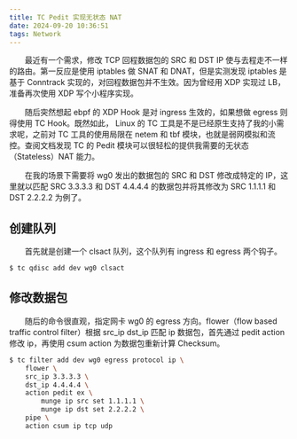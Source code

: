 ```yaml
---
title: TC Pedit 实现无状态 NAT
date: 2024-09-20 10:36:51
tags: Network
---
```

　　最近有一个需求，修改 TCP 回程数据包的 SRC 和 DST IP 使与去程走不一样的路由。第一反应是使用 iptables 做 SNAT 和 DNAT，但是实测发现 iptables 是基于 Conntrack 实现的，对回程数据包并不生效。因为曾经用 XDP 实现过 LB，准备再次使用 XDP 写个小程序实现。

　　随后突然想起 ebpf 的 XDP Hook 是对 ingress 生效的，如果想做 egress 则得使用 TC Hook。既然如此， Linux 的 TC 工具是不是已经原生支持了我的小需求呢，之前对 TC 工具的使用局限在 netem 和 tbf 模块，也就是弱网模拟和流控。查阅文档发现 TC 的 Pedit 模块可以很轻松的提供我需要的无状态（Stateless）NAT 能力。

<!-- more --> 

　　在我的场景下需要将 wg0 发出的数据包的 SRC 和 DST 修改成特定的 IP，这里就以匹配 SRC 3.3.3.3 和 DST 4.4.4.4 的数据包并将其修改为 SRC 1.1.1.1 和 DST 2.2.2.2 为例了。
## 创建队列
　　首先就是创建一个 clsact 队列，这个队列有 ingress 和 egress 两个钩子。

```bash
$ tc qdisc add dev wg0 clsact
```

## 修改数据包
　　随后的命令很直观，指定网卡 wg0 的 egress 方向。flower（flow based traffic control filter）根据 src_ip dst_ip 匹配 ip 数据包，首先通过 pedit action 修改 ip，再使用 csum action 为数据包重新计算 Checksum。

```bash
$ tc filter add dev wg0 egress protocol ip \
    flower \
    src_ip 3.3.3.3 \
    dst_ip 4.4.4.4 \
    action pedit ex \
        munge ip src set 1.1.1.1 \
        munge ip dst set 2.2.2.2 \
    pipe \
    action csum ip tcp udp
```
